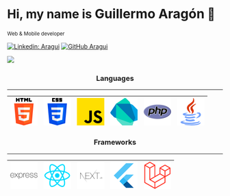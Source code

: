 # Hi, my name is <b style="font-size: 30px">Guillermo Aragón</b> 👋
<small>Web & Mobile developer</small>

[![Linkedin: Aragui](https://img.shields.io/badge/-Aragui-blue?style=flat-square&logo=Linkedin&logoColor=white&link=https://www.linkedin.com/in/aragui/)](https://www.linkedin.com/in/aragui/)
[![GitHub Aragui](https://img.shields.io/github/followers/Aragui?label=follow&style=social)](https://github.com/Aragui)

![](https://komarev.com/ghpvc/?username=aragui&color=green)

<h3 align="center">Languages</h3>

---
<div align="center">

| ![](https://github.com/Aragui/Aragui/blob/master/images/html-5.png?raw=true) | ![](https://github.com/Aragui/Aragui/blob/master/images/css-3.png?raw=true)  | ![](https://github.com/Aragui/Aragui/blob/master/images/js.png?raw=true) | ![](https://github.com/Aragui/Aragui/blob/master/images/dart.png?raw=true) | ![](https://github.com/Aragui/Aragui/blob/master/images/php.png?raw=true) | ![](https://github.com/Aragui/Aragui/blob/master/images/java.png?raw=true) |
| :---: | :---: | :---: | :---: | :---: | :---: |
</div>
<!-- | JavaScript | Dart | PHP | Java |
| :---: | :---: | :---: | :---: |
|   |   |   |   | -->

<h3 align="center">Frameworks</h3>

---
<div align="center">

| ![](https://github.com/Aragui/Aragui/blob/master/images/express2.png?raw=true) | ![](https://github.com/Aragui/Aragui/blob/master/images/react.png?raw=true) | ![](https://github.com/Aragui/Aragui/blob/master/images/next.png?raw=true) | ![](https://github.com/Aragui/Aragui/blob/master/images/flutter.png?raw=true) | ![](https://github.com/Aragui/Aragui/blob/master/images/laravel.png?raw=true) |
| :---: | :---: | :---: | :---: | :---: |
</div>


<!-- | ExpressJs | ReactJs | NextJs | Flutter | Laravel |
| :---: | :---: | :---: | :---: | :---: |
| | | | | | -->



